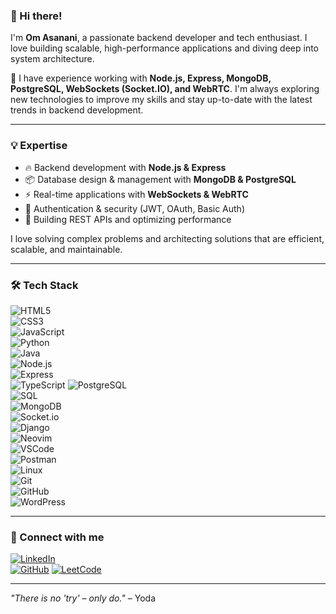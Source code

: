 

### 🌟 Hi there!  

I'm **Om Asanani**, a passionate backend developer and tech enthusiast. I love building scalable, high-performance applications and diving deep into system architecture.  

🚀 I have experience working with **Node.js, Express, MongoDB, PostgreSQL, WebSockets (Socket.IO), and WebRTC**. I'm always exploring new technologies to improve my skills and stay up-to-date with the latest trends in backend development.  

---

### 💡 Expertise  

- 🔥 Backend development with **Node.js & Express**  
- 📦 Database design & management with **MongoDB & PostgreSQL**  
- ⚡ Real-time applications with **WebSockets & WebRTC**  
- 🔑 Authentication & security (JWT, OAuth, Basic Auth)  
- 🚀 Building REST APIs and optimizing performance  

I love solving complex problems and architecting solutions that are efficient, scalable, and maintainable.  

---

### 🛠 Tech Stack  

![HTML5](https://img.shields.io/badge/HTML5-E34F26?style=for-the-badge&logo=html5&logoColor=white)  
![CSS3](https://img.shields.io/badge/CSS3-1572B6?style=for-the-badge&logo=css3&logoColor=white)  
![JavaScript](https://img.shields.io/badge/JavaScript-F7DF1E?style=for-the-badge&logo=javascript&logoColor=black)  
![Python](https://img.shields.io/badge/Python-3776AB?style=for-the-badge&logo=python&logoColor=white)  
![Java](https://img.shields.io/badge/Java-007396?style=for-the-badge&logo=java&logoColor=white)  
![Node.js](https://img.shields.io/badge/Node.js-43853D?style=for-the-badge&logo=node.js&logoColor=white)  
![Express](https://img.shields.io/badge/Express-000000?style=for-the-badge&logo=express&logoColor=white)  
![TypeScript](https://img.shields.io/badge/TypeScript-3178C6?style=for-the-badge&logo=typescript&logoColor=white)
![PostgreSQL](https://img.shields.io/badge/PostgreSQL-336791?style=for-the-badge&logo=postgresql&logoColor=white)  
![SQL](https://img.shields.io/badge/SQL-4479A1?style=for-the-badge&logo=postgresql&logoColor=white)  
![MongoDB](https://img.shields.io/badge/MongoDB-4EA94B?style=for-the-badge&logo=mongodb&logoColor=white)  
![Socket.io](https://img.shields.io/badge/Socket.io-010101?style=for-the-badge&logo=socket.io&logoColor=white)  
![Django](https://img.shields.io/badge/Django-092E20?style=for-the-badge&logo=django&logoColor=white)  
![Neovim](https://img.shields.io/badge/Neovim-57A143?style=for-the-badge&logo=neovim&logoColor=white)  
![VSCode](https://img.shields.io/badge/VSCode-007ACC?style=for-the-badge&logo=visualstudiocode&logoColor=white)  
![Postman](https://img.shields.io/badge/Postman-FF6C37?style=for-the-badge&logo=postman&logoColor=white)  
![Linux](https://img.shields.io/badge/Linux-FCC624?style=for-the-badge&logo=linux&logoColor=black)  
![Git](https://img.shields.io/badge/Git-F05032?style=for-the-badge&logo=git&logoColor=white)  
![GitHub](https://img.shields.io/badge/GitHub-181717?style=for-the-badge&logo=github&logoColor=white)  
![WordPress](https://img.shields.io/badge/WordPress-21759B?style=for-the-badge&logo=wordpress&logoColor=white)  

---

### 📢 Connect with me  

[![LinkedIn](https://img.shields.io/badge/LinkedIn-0A66C2?style=for-the-badge&logo=linkedin&logoColor=white)](https://linkedin.com/in/om-asanani)  
[![GitHub](https://img.shields.io/badge/GitHub-181717?style=for-the-badge&logo=github&logoColor=white)](https://github.com/LILCOOTS) 
[![LeetCode](https://img.shields.io/badge/LeetCode-FFA116?style=for-the-badge&logo=leetcode&logoColor=white)](https://leetcode.com/u/MaulanaDelRey/)

---

_"There is no 'try' – only do."_ – Yoda  

